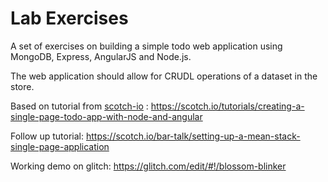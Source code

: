 # Lab Exercises

A set of exercises on building a simple todo web application using MongoDB, Express, AngularJS and Node.js.

The web application should allow for CRUDL operations of a dataset in the store.

Based on tutorial from [scotch-io](https://github.com/scotch-io/node-todo) :
https://scotch.io/tutorials/creating-a-single-page-todo-app-with-node-and-angular

Follow up tutorial: https://scotch.io/bar-talk/setting-up-a-mean-stack-single-page-application

Working demo on glitch: https://glitch.com/edit/#!/blossom-blinker
